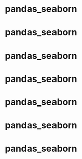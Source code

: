 # pandas_seaborn
# pandas_seaborn
# pandas_seaborn
# pandas_seaborn
# pandas_seaborn
# pandas_seaborn
# pandas_seaborn
